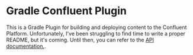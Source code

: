 # Gradle Confluent Plugin
This is a Gradle Plugin for building and deploying content to the Confluent Platform. Unfortunately, I've been struggling to find time to write a proper README, but it's coming. Until then, you can refer to the [API documentation.](https://s3.amazonaws.com/documentation.redpillanalytics.com/gradle-confluent/current/index.html).
